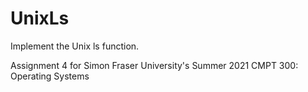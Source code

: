 # UnixLs

Implement the Unix ls function.

Assignment 4 for Simon Fraser University's Summer 2021 CMPT 300: Operating Systems
